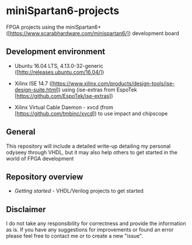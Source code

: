 # miniSpartan6-projects
FPGA projects using the miniSpartan6+([https://www.scarabhardware.com/minispartan6/]) development board

## Development environment
* Ubuntu 16.04 LTS, 4.13.0-32-generic ([http://releases.ubuntu.com/16.04/])

* Xilinx ISE 14.7 ([https://www.xilinx.com/products/design-tools/ise-design-suite.html]) using (ise-extras from EspoTek 
[https://github.com/EspoTek/ise-extras])

* Xilinx Virtual Cable Daemon - xvcd (from [https://github.com/tmbinc/xvcd]) to use impact and chipscope


## General
This repository will include a detailed write-up detailing my personal odyseey through VHDL, but it may also help others to get started in the world of FPGA development


## Repository overview
* *Getting started*   -  VHDL/Verilog projects to get started

## Disclaimer
I do not take any responsibility for correctness and provide the information as is. If you have any suggestions for improvements or found an error please feel free to contact me or to create a new "issue".    
